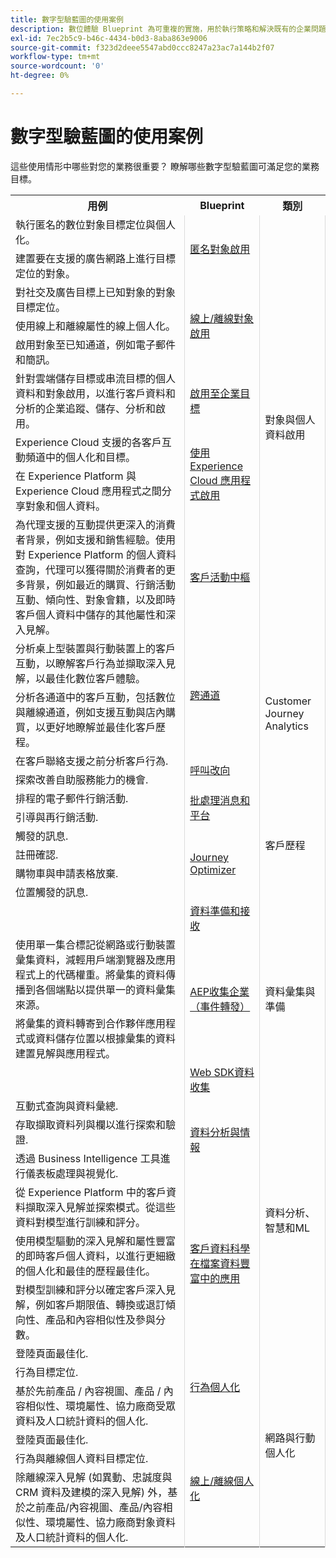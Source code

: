 ```yaml
---
title: 數字型驗藍圖的使用案例
description: 數位體驗 Blueprint 為可重複的實施，用於執行策略和解決既有的企業問題。可加速創造價值，提供快速的成功路徑。
exl-id: 7ec2b5c9-b46c-4434-b0d3-8aba863e9006
source-git-commit: f323d2deee5547abd0ccc8247a23ac7a144b2f07
workflow-type: tm+mt
source-wordcount: '0'
ht-degree: 0%

---
```


# 數字型驗藍圖的使用案例

這些使用情形中哪些對您的業務很重要？ 瞭解哪些數字型驗藍圖可滿足您的業務目標。

<table>

<tr>
  <th>用例</th>
  <th>Blueprint</th>
  <th>類別</th>
 </tr>
 <tr>
  <td>執行匿名的數位對象目標定位與個人化。</td>
  <td rowspan="2" style="vertical-align: middle; border-left: 1px solid rgb(219,219,219); border-right:  1px solid rgb(219,219,219)"><a
  href="https://experienceleague.adobe.com/docs/blueprints-learn/architecture/audience-activation/anonymous.html?lang=zh-Hant">匿名對象啟用</a></td>
  <td rowspan="9" style="vertical-align: middle; border-left: 1px solid rgb(219,219,219); border-right:  1px solid rgb(219,219,219)">對象與個人資料啟用</td>
 </tr>
 <tr>
  <td>建置要在支援的廣告網路上進行目標定位的對象。</td>
 </tr>
 <tr>
  <td>對社交及廣告目標上已知對象的對象目標定位。</td>
  <td rowspan="3" style="vertical-align: middle; border-left: 1px solid rgb(219,219,219); border-right:  1px solid rgb(219,219,219)"><a
  href="https://experienceleague.adobe.com/docs/blueprints-learn/architecture/audience-activation/online-offline.html?lang=zh-Hant">線上/離線對象啟用</a></td>
 </tr>
 <tr>
  <td>使用線上和離線屬性的線上個人化。</td>
 </tr>
 <tr>
  <td>啟用對象至已知通道，例如電子郵件和簡訊。</td>
 </tr>
 <tr>
  <td>針對雲端儲存目標或串流目標的個人資料和對象啟用，以進行客戶資料和分析的企業追蹤、儲存、分析和啟用。</td>
  <td style="vertical-align: middle; border-left: 1px solid rgb(219,219,219); border-right:  1px solid rgb(219,219,219)"><a
  href="https://experienceleague.adobe.com/docs/blueprints-learn/architecture/audience-activation/enterprise-destinations.html?lang=en">啟用至企業目標</a></td>
 </tr>
 <tr>
  <td>Experience Cloud 支援的各客戶互動頻道中的個人化和目標。</td>
  <td rowspan="2" style="vertical-align: middle; border-left: 1px solid rgb(219,219,219); border-right:  1px solid rgb(219,219,219)"><a
  href="https://experienceleague.adobe.com/docs/blueprints-learn/architecture/audience-activation/platform-and-applications.html?lang=en">使用 Experience Cloud 應用程式啟用</a></td>
 </tr>
 <tr>
  <td>在 Experience Platform 與 Experience Cloud 應用程式之間分享對象和個人資料。</td>
 </tr>
 <tr>
  <td>為代理支援的互動提供更深入的消費者背景，例如支援和銷售經驗。使用對 Experience Platform 的個人資料查詢，代理可以獲得關於消費者的更多背景，例如最近的購買、行銷活動互動、傾向性、對象會籍，以及即時客戶個人資料中儲存的其他屬性和深入見解。</td>
  <td style="vertical-align: middle; border-left: 1px solid rgb(219,219,219); border-right:  1px solid rgb(219,219,219)"><a
  href="https://experienceleague.adobe.com/docs/blueprints-learn/architecture/audience-activation/customer-activity.html?lang=en">客戶活動中樞</a></td>
 </tr>
 <tr>
  <td>分析桌上型裝置與行動裝置上的客戶互動，以瞭解客戶行為並擷取深入見解，以最佳化數位客戶體驗。</td>
  <td rowspan="2" style="vertical-align: middle; border-left: 1px solid rgb(219,219,219); border-right:  1px solid rgb(219,219,219)"><a
  href="https://experienceleague.adobe.com/docs/blueprints-learn/architecture/customer-journey-analytics/digital-behavioral-data-consolidation.html?lang=en">跨通道</a></td>
  <td rowspan="4" style="vertical-align: middle; border-left: 1px solid rgb(219,219,219); border-right:  1px solid rgb(219,219,219)">Customer Journey Analytics</td>
 </tr>
 <tr>
  <td>分析各通道中的客戶互動，包括數位與離線通道，例如支援互動與店內購買，以更好地瞭解並最佳化客戶歷程。</td>
 </tr>
 <tr>
  <td>在客戶聯絡支援之前分析客戶行為.</td>
  <td rowspan="2" style="vertical-align: middle; border-left: 1px solid rgb(219,219,219); border-right:  1px solid rgb(219,219,219)"><a
  href="https://experienceleague.adobe.com/docs/blueprints-learn/architecture/customer-journey-analytics/call-deflect.html?lang=en">呼叫改向</a></td>
 </tr>
 <tr>
  <td>探索改善自助服務能力的機會.</td>
 </tr>
 <tr>
  <td>排程的電子郵件行銷活動.</td>
  <td rowspan="2" style="vertical-align: middle; border-left: 1px solid rgb(219,219,219); border-right:  1px solid rgb(219,219,219)"><a
  href="https://experienceleague.adobe.com/docs/blueprints-learn/architecture/customer-journeys/batch-messaging.html?lang=en">批處理消息和平台</a></td>
  <td rowspan="6" style="vertical-align: middle; border-left: 1px solid rgb(219,219,219); border-right:  1px solid rgb(219,219,219)">客戶歷程</td>
 </tr>
 <tr>
  <td>引導與再行銷活動.</td>
 </tr>
 <tr>
  <td>觸發的訊息.</td>
  <td rowspan="4" style="vertical-align: middle; border-left: 1px solid rgb(219,219,219); border-right:  1px solid rgb(219,219,219)"><a
  href="https://experienceleague.adobe.com/docs/blueprints-learn/architecture/customer-journeys/journey-optimizer.html?lang=en">Journey Optimizer</a></td>
 </tr>
 <tr>
  <td>註冊確認.</td>
 </tr>
 <tr>
  <td>購物車與申請表格放棄.</td>
 </tr>
 <tr>
  <td>位置觸發的訊息.</td>
 </tr>
 <tr>
  <td></td>
  <td style="vertical-align: middle; border-left: 1px solid rgb(219,219,219); border-right:  1px solid rgb(219,219,219)"><a
  href="https://experienceleague.adobe.com/docs/blueprints-learn/architecture/data-ingestion/ingestion.html?lang=en">資料準備和接收</a></td>
  <td rowspan="4" style="vertical-align: middle; border-left: 1px solid rgb(219,219,219); border-right:  1px solid rgb(219,219,219)">資料彙集與準備</td>
 </tr>
 <tr>
  <td>使用單一集合標記從網路或行動裝置彙集資料，減輕用戶端瀏覽器及應用程式上的代碼權重。將彙集的資料傳播到各個端點以提供單一的資料彙集來源。</td>
  <td rowspan="2" style="vertical-align: middle; border-left: 1px solid rgb(219,219,219); border-right:  1px solid rgb(219,219,219)"><a
  href="https://experienceleague.adobe.com/docs/blueprints-learn/architecture/data-ingestion/server-side-collection.html?lang=en">AEP收集企業（事件轉發）</a></td>
 </tr>
 <tr>
  <td>將彙集的資料轉寄到合作夥伴應用程式或資料儲存位置以根據彙集的資料建置見解與應用程式。</td>
 </tr>
 <tr>
  <td></td>
  <td style="vertical-align: middle; border-left: 1px solid rgb(219,219,219); border-right:  1px solid rgb(219,219,219)"><a
  href="https://experienceleague.adobe.com/docs/blueprints-learn/architecture/data-ingestion/websdk.html?lang=en">Web SDK資料收集</a></td>
 </tr>
 <tr>
  <td>互動式查詢與資料彙總.</td>
  <td rowspan="3" style="vertical-align: middle; border-left: 1px solid rgb(219,219,219); border-right:  1px solid rgb(219,219,219)"><a
  href="https://experienceleague.adobe.com/docs/blueprints-learn/architecture/data-exploration/analysis.html?lang=en">資料分析與情報</a></td>
  <td rowspan="6" style="vertical-align: middle; border-left: 1px solid rgb(219,219,219); border-right:  1px solid rgb(219,219,219)">資料分析、智慧和ML</td>
 </tr>
 <tr>
  <td>存取擷取資料列與欄以進行探索和驗證.</td>
 </tr>
 <tr>
  <td>透過 Business Intelligence 工具進行儀表板處理與視覺化.</td>
 </tr>
 <tr>
  <td>從 Experience Platform 中的客戶資料擷取深入見解並探索模式。從這些資料對模型進行訓練和評分。</td>
  <td rowspan="3" style="vertical-align: middle; border-left: 1px solid rgb(219,219,219); border-right:  1px solid rgb(219,219,219)"><a
  href="https://experienceleague.adobe.com/docs/blueprints-learn/architecture/data-exploration/data-science.html?lang=en">客戶資料科學在檔案資料豐富中的應用</a></td>
 </tr>
 <tr>
  <td>使用模型驅動的深入見解和屬性豐富的即時客戶個人資料，以進行更細緻的個人化和最佳的歷程最佳化。</td>
 </tr>
 <tr>
  <td>對模型訓練和評分以確定客戶深入見解，例如客戶期限值、轉換或退訂傾向性、產品和內容相似性及參與分數。</td>
 </tr>
 <tr>
  <td>登陸頁面最佳化.</td>
  <td rowspan="3" style="vertical-align: middle; border-left: 1px solid rgb(219,219,219); border-right:  1px solid rgb(219,219,219)"><a
  href="https://experienceleague.adobe.com/docs/blueprints-learn/architecture/web-personalization/behavioral.html?lang=en">行為個人化</a></td>
  <td rowspan="6" style="vertical-align: middle; border-left: 1px solid rgb(219,219,219); border-right:  1px solid rgb(219,219,219)">網路與行動個人化 </td>
 </tr>
 <tr>
  <td>行為目標定位.</td>
 </tr>
 <tr>
  <td>基於先前產品 / 內容視圖、產品 / 內容相似性、環境屬性、協力廠商受眾資料及人口統計資料的個人化.</td>
 </tr>
 <tr>
  <td>登陸頁面最佳化.</td>
  <td rowspan="3" style="vertical-align: middle; border-left: 1px solid rgb(219,219,219); border-right:  1px solid rgb(219,219,219)"><a
  href="https://experienceleague.adobe.com/docs/blueprints-learn/architecture/web-personalization/online-offline.html?lang=en">線上/離線個人化</a></td>
 </tr>
 <tr>
  <td>行為與離線個人資料目標定位.</td>
 </tr>
 <tr>
  <td>除離線深入見解 (如異動、忠誠度與 CRM 資料及建模的深入見解) 外，基於之前產品/內容視圖、產品/內容相似性、環境屬性、協力廠商對象資料及人口統計資料的個人化.</td>
 </tr>
</table>
